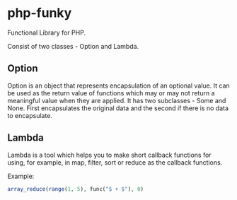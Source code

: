 # php-funky
Functional Library for PHP.

Consist of two classes - Option and Lambda.

## Option
Option is an object that represents encapsulation of an optional value. It can be used as the return value of functions which may or may not return a meaningful value when they are applied.
It has two subclasses - Some and None. First encapsulates the original data and the second if there is no data to encapsulate. 

## Lambda
Lambda is a tool which helps you to make short callback functions for using, for example, in map, filter, sort or reduce as the callback functions.

Example:

```php
array_reduce(range(1, 5), func("$ + $"), 0)
```
